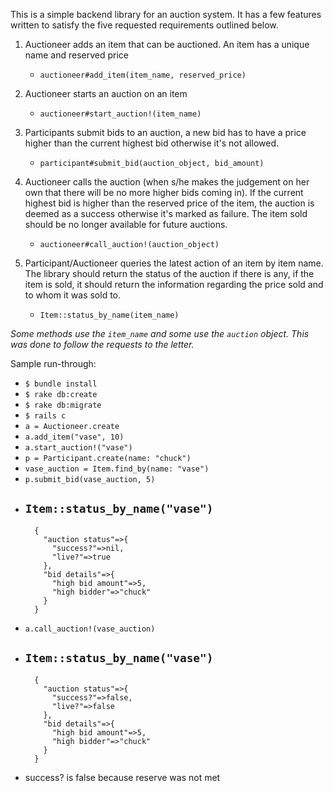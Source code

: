 This is a simple backend library for an auction system. It has a few features written to satisfy the five requested requirements outlined below.

1. Auctioneer adds an item that can be auctioned. An item has a unique name and reserved price
    - `auctioneer#add_item(item_name, reserved_price)`

2. Auctioneer starts an auction on an item
    - `auctioneer#start_auction!(item_name)`

3. Participants submit bids to an auction, a new bid has to have a price higher than the current highest bid otherwise it's not allowed.
    - `participant#submit_bid(auction_object, bid_amount)`

4. Auctioneer calls the auction (when s/he makes the judgement on her own that there will be no more higher bids coming in). If the current highest bid is higher than the reserved price of the item, the auction is deemed as a success otherwise it's marked as failure. The item sold should be no longer available for future auctions.
    - `auctioneer#call_auction!(auction_object)`

5. Participant/Auctioneer queries the latest action of an item by item name. The library should return the status of the auction if there is any, if the item is sold, it should return the information regarding the price sold and to whom it was sold to.
    - `Item::status_by_name(item_name)`

*Some methods use the `item_name` and some use the `auction` object. This was done to follow the requests to the letter.*

Sample run-through:

- `$ bundle install`
- `$ rake db:create`
- `$ rake db:migrate`
- `$ rails c`
- `a = Auctioneer.create`
- `a.add_item("vase", 10)`
- `a.start_auction!("vase")`
- `p = Participant.create(name: "chuck")`
- `vase_auction = Item.find_by(name: "vase")`
- `p.submit_bid(vase_auction, 5)`
- `Item::status_by_name("vase")`
    -
    ```
      {
        "auction status"=>{
          "success?"=>nil,
          "live?"=>true
        },
        "bid details"=>{
          "high bid amount"=>5,
          "high bidder"=>"chuck"
        }
      }
    ```
- `a.call_auction!(vase_auction)`
- `Item::status_by_name("vase")`
    -
    ```
      {
        "auction status"=>{
          "success?"=>false,
          "live?"=>false
        },
        "bid details"=>{
          "high bid amount"=>5,
          "high bidder"=>"chuck"
        }
      }
    ```
- success? is false because reserve was not met
